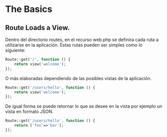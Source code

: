 # The Basics

## Route Loads a View.
Dentro del directorio routes, en el recurso web.php se definira cada ruta
a utilizarse en la aplicación.
Estas rutas pueden ser simples como lo siguiente:
```php
Route::get('/', function () {
    return view('welcome');
});
```
O más elaboradas dependiendo de las posibles vistas de la aplicación.
```php
Route::get('/users/hello', function () {
    return view('welcome');
});
```
De igual forma se puede retornar lo que se desee en la vista por ejemplo un vista en formato JSON.
```php
Route::get('/users/hello', function () {
    return ['foo'=>'bar'];
});
```

